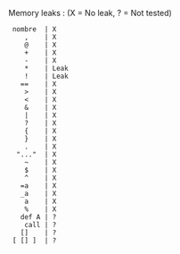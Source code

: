 Memory leaks : (X = No leak, ? = Not tested)

	 nombre  | X
	    ,    | X
	    @    | X
	    +    | X
	    -    | X
	    *    | Leak
	    !    | Leak
	   ==    | X
	    >    | X
	    <    | X
	    &    | X
	    |    | X
	    ?    | X
	    {    | X
	    }    | X
	    .    | X
	  "..."  | X
	    ~    | X
	    $    | X
	    ^    | X
	   =a    | X
	   _a    | X
	    a    | X
	    %    | X
	   def A | ?
	    call | ?
	   []    | ?
	 [ [] ]  | ?

